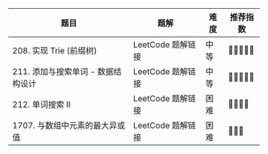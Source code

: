 | 题目 | 题解 | 难度 | 推荐指数 |
| --- | --- | --- | --- |
| 208. 实现 Trie (前缀树) | LeetCode 题解链接 | 中等 | 🤩🤩🤩🤩🤩 |
| 211. 添加与搜索单词 - 数据结构设计 | LeetCode 题解链接 | 中等 | 🤩🤩🤩🤩🤩 |
| 212. 单词搜索 II | LeetCode 题解链接 | 困难 | 🤩🤩🤩🤩 |
| 1707. 与数组中元素的最大异或值 | LeetCode 题解链接 | 困难 | 🤩🤩🤩 |
